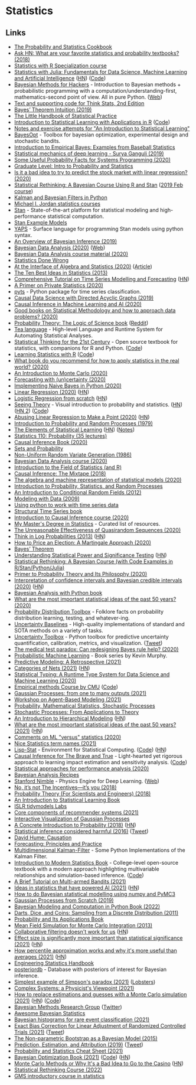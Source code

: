 # Statistics

## Links

- [The Probability and Statistics Cookbook](http://statistics.zone/)
- [Ask HN: What are your favorite statistics and probability textbooks? (2018)](https://news.ycombinator.com/item?id=17474646)
- [Statistics with R Specialization course](https://www.coursera.org/specializations/statistics)
- [Statistics with Julia: Fundamentals for Data Science, Machine Learning and Artificial Intelligence](https://statisticswithjulia.org/) ([HN](https://news.ycombinator.com/item?id=20420686)) ([Code](https://github.com/h-Klok/StatsWithJuliaBook))
- [Bayesian Methods for Hackers](https://github.com/CamDavidsonPilon/Probabilistic-Programming-and-Bayesian-Methods-for-Hackers) - Introduction to Bayesian methods + probabilistic programming with a computation/understanding-first, mathematics-second point of view. All in pure Python. ([Web](http://camdavidsonpilon.github.io/Probabilistic-Programming-and-Bayesian-Methods-for-Hackers/))
- [Text and supporting code for Think Stats, 2nd Edition](https://github.com/AllenDowney/ThinkStats2)
- [Bayes’ Theorem Intuition (2019)](https://blog.demofox.org/2019/10/25/bayes-theorem-intuition/)
- [The Little Handbook of Statistical Practice](http://www.jerrydallal.com/LHSP/LHSP.htm)
- [Introduction to Statistical Learning with Applications in R](http://faculty.marshall.usc.edu/gareth-james/ISL/) ([Code](https://github.com/hardikkamboj/An-Introduction-to-Statistical-Learning))
- [Notes and exercise attempts for "An Introduction to Statistical Learning"](https://github.com/asadoughi/stat-learning)
- [BayesOpt](https://github.com/rmcantin/bayesopt) - Toolbox for bayesian optimization, experimental design and stochastic bandits.
- [Introduction to Empirical Bayes: Examples from Baseball Statistics](http://varianceexplained.org/r/empirical-bayes-book/)
- [Statistical mechanics of deep learning - Surya Ganguli (2019)](https://www.youtube.com/watch?v=-QF_jX8L0nw)
- [Some Useful Probability Facts for Systems Programming (2020)](https://theartofmachinery.com/2020/01/27/systems_programming_probability.html)
- [Graduate Level: Intro to Probability and Statistics](https://significantstatistics.com/index.php/Graduate_Level:_Intro_to_Probability_and_Statistics)
- [Is it a bad idea to try to predict the stock market with linear regression? (2020)](https://www.reddit.com/r/statistics/comments/fiu6a3/question_is_it_a_bad_idea_to_try_to_predict_the/)
- [Statistical Rethinking: A Bayesian Course Using R and Stan](https://xcelab.net/rm/statistical-rethinking/) ([2019 Feb course](https://github.com/rmcelreath/statrethinking_winter2019))
- [Kalman and Bayesian Filters in Python](https://github.com/rlabbe/Kalman-and-Bayesian-Filters-in-Python)
- [Michael I. Jordan statistics courses](https://people.eecs.berkeley.edu/~jordan/courses.html)
- [Stan](https://mc-stan.org/) - State-of-the-art platform for statistical modeling and high-performance statistical computation.
- [Stan Example Models](https://github.com/stan-dev/example-models)
- [YAPS](https://github.com/IBM/yaps) - Surface language for programming Stan models using python syntax.
- [An Overview of Bayesian Inference (2019)](https://jaydaigle.net/blog/overview-of-bayesian-inference/)
- [Bayesian Data Analysis (2020)](https://users.aalto.fi/~ave/BDA3.pdf) ([Web](http://www.stat.columbia.edu/~gelman/book/))
- [Bayesian Data Analysis course material (2020)](https://github.com/avehtari/BDA_course_Aalto)
- [Statistics Done Wrong](https://www.statisticsdonewrong.com/)
- [At the Interface of Algebra and Statistics (2020)](https://www.youtube.com/watch?v=wiadG3ywJIs) ([Article](https://www.math3ma.com/blog/at-the-interface-of-algebra-and-statistics))
- [The Ten Best Ideas in Statistics (2013)](https://www.naftaliharris.com/blog/ten-stat-ideas/)
- [Comprehensive Tutorial on Time Series Modelling and Forecasting](https://kanoki.org/2020/04/30/time-series-analysis-and-forecasting-with-arima-python/) ([HN](https://news.ycombinator.com/item?id=23041264))
- [A Primer on Private Statistics (2020)](https://kamathematics.wordpress.com/2020/04/14/a-primer-on-private-statistics-part-i/)
- [pyts](https://github.com/johannfaouzi/pyts) - Python package for time series classification.
- [Causal Data Science with Directed Acyclic Graphs (2019)](https://www.udemy.com/course/causal-data-science/)
- [Causal Inference in Machine Learning and AI (2020)](https://www.youtube.com/watch?v=GtpnWQ9uTL8)
- [Good books on Statistical Methodology and how to approach data problems? (2020)](https://www.reddit.com/r/statistics/comments/gg5jtu/good_books_on_statistical_methodology_and_how_to/)
- [Probability Theory: The Logic of Science book](https://bayes.wustl.edu/etj/prob/book.pdf) ([Reddit](https://www.reddit.com/r/MachineLearning/comments/gi97y2/discussion_reading_group_for_e_t_jaynes/))
- [Tea language](https://github.com/emjun/tea-lang) - High-level Language and Runtime System for Automating Statistical Analyses.
- [Statistical Thinking for the 21st Century](https://statsthinking21.org/) - Open source textbook for statistics, with companions for R and Python. ([Code](https://github.com/statsthinking21/statsthinking21-core))
- [Learning Statistics with R](https://learningstatisticswithr.com/) ([Code](https://github.com/djnavarro/rbook))
- [What book do you recommend for how to apply statistics in the real world? (2020)](https://www.reddit.com/r/statistics/comments/gxvfj4/q_what_book_do_you_recommend_for_how_to_apply/)
- [An Introduction to Monte Carlo (2020)](https://www.youtube.com/watch?v=nJ4EHpV9mJE)
- [Forecasting with (un)certainty (2020)](https://www.causal.app/blog/forecasting-with-uncertainty)
- [Implementing Naive Bayes in Python (2020)](https://sidsite.com/posts/implementing-naive-bayes-in-python/)
- [Linear Regression (2020)](https://www.simonwardjones.co.uk/posts/linear_regression/) ([HN](https://news.ycombinator.com/item?id=23573016))
- [Logistic Regression from scratch](https://philippmuens.com/logistic-regression-from-scratch/) ([HN](https://news.ycombinator.com/item?id=23640762))
- [Seeing Theory](https://seeing-theory.brown.edu/) - Visual introduction to probability and statistics. ([HN](https://news.ycombinator.com/item?id=23661131)) ([HN 2](https://news.ycombinator.com/item?id=24633484)) ([Code](https://github.com/seeingtheory/Seeing-Theory))
- [Abusing Linear Regression to Make a Point (2020)](http://www.goodmath.org/blog/2020/07/06/abusing-linear-regression-to-make-a-point/) ([HN](https://news.ycombinator.com/item?id=23752561))
- [Introduction to Probability and Random Processes (1979)](https://ellerman.org/wp-content/uploads/2012/12/Rota-Baclawski-Prob-Theory-79.pdf)
- [The Elements of Statistical Learning](https://web.stanford.edu/~hastie/Papers/ESLII.pdf) ([HN](https://news.ycombinator.com/item?id=25592152)) ([Notes](https://github.com/chris-leonard/elements-of-statistical-learning))
- [Statistics 110: Probability (35 lectures)](https://www.youtube.com/playlist?list=PL2SOU6wwxB0uwwH80KTQ6ht66KWxbzTIo)
- [Causal Inference Book (2020)](https://www.hsph.harvard.edu/miguel-hernan/causal-inference-book/)
- [Sets and Probability](https://stopa.io/post/243)
- [Non-Uniform Random Variate Generation (1986)](http://luc.devroye.org/rnbookindex.html)
- [Bayesian Data Analysis course (2020)](https://avehtari.github.io/BDA_course_Aalto/)
- [Introduction to the Field of Statistics (and R)](https://stat150.blog/)
- [Causal Inference: The Mixtape (2018)](http://scunning.com/cunningham_mixtape.pdf)
- [The algebra and machine representation of statistical models (2020)](https://arxiv.org/abs/2006.08945)
- [Introduction to Probability, Statistics, and Random Processes](https://www.probabilitycourse.com/preface.php)
- [An Introduction to Conditional Random Fields (2012)](https://homepages.inf.ed.ac.uk/csutton/publications/crftut-fnt.pdf)
- [Modeling with Data (2009)](https://ben.klemens.org/pdfs/gsl_stats.pdf)
- [Using python to work with time series data](https://github.com/MaxBenChrist/awesome_time_series_in_python)
- [Structural Time Series book](https://structural-time-series.fastforwardlabs.com/)
- [Introduction to Causal Inference course (2020)](https://www.bradyneal.com/causal-inference-course)
- [My Master's Degree in Statistics](https://github.com/fsaforo1/my-masters-degree-in-statistics) - Curated list of resources.
- [The Unreasonable Effectiveness of Quasirandom Sequences (2020)](http://extremelearning.com.au/unreasonable-effectiveness-of-quasirandom-sequences/)
- [Think in Log Probabilities (2013)](https://moultano.wordpress.com/2013/08/09/logs-tails-long-tails/) ([HN](https://news.ycombinator.com/item?id=24862507))
- [How to Price an Election: A Martingale Approach (2020)](https://www.youtube.com/watch?v=YRvPF__du9w)
- [Bayes’ Theorem](https://selfimproving.dev/bayes-theorem.html)
- [Understanding Statistical Power and Significance Testing](https://rpsychologist.com/d3/nhst/) ([HN](https://news.ycombinator.com/item?id=25014901))
- [Statistical Rethinking: A Bayesian Course (with Code Examples in R/Stan/Python/Julia)](https://github.com/rmcelreath/stat_rethinking_2020)
- [Primer to Probability Theory and Its Philosophy (2020)](http://zhat.io/articles/primer-probability-theory)
- [Interpretation of confidence intervals and Bayesian credible intervals (2020)](https://thestatsgeek.com/2020/11/21/interpretation-of-frequentist-confidence-intervals-and-bayesian-credible-intervals/) ([HN](https://news.ycombinator.com/item?id=25169595))
- [Bayesian Analysis with Python book](https://github.com/aloctavodia/BAP)
- [What are the most important statistical ideas of the past 50 years? (2020)](https://statmodeling.stat.columbia.edu/2020/12/09/what-are-the-most-important-statistical-ideas-of-the-past-50-years/)
- [Probability Distribution Toolbox](https://github.com/ccanonne/probabilitydistributiontoolbox) - Folklore facts on probability distribution learning, testing, and whatever-ing.
- [Uncertainty Baselines](https://github.com/google/uncertainty-baselines) - High-quality implementations of standard and SOTA methods on a variety of tasks.
- [Uncertainty Toolbox](https://github.com/uncertainty-toolbox/uncertainty-toolbox) - Python toolbox for predictive uncertainty quantification, calibration, metrics, and visualization. ([Tweet](https://twitter.com/YoungseogC/status/1341446222545100801))
- [The medical test paradox: Can redesigning Bayes rule help? (2020)](https://www.youtube.com/watch?v=lG4VkPoG3ko)
- [Probabilistic Machine Learning](https://github.com/probml/pml-book) - Book series by Kevin Murphy.
- [Predictive Modeling: A Retrospective (2021)](https://www.shreya-shankar.com/8d5c6ec070babe7c23d3d5b68384a8bd/retrospective.pdf)
- [Categories of Nets (2021)](https://johncarlosbaez.wordpress.com/2021/01/17/categories-of-nets/) ([HN](https://news.ycombinator.com/item?id=25820741))
- [Statistical Typing: A Runtime Type System for Data Science and Machine Learning (2020)](https://blog.pandera.ci/statistical%20typing/unit%20testing/2020/12/26/statistical-typing.html)
- [Empirical methods Course by CMU](https://bvasiles.github.io/empirical-methods/) ([Code](https://github.com/bvasiles/empirical-methods))
- [Gaussian Processes: from one to many outputs (2021)](https://invenia.github.io/blog/2021/02/19/OILMM-pt1/)
- [Workshop on Agent-Based Modeling (2021)](https://www.aapelivuorinen.com/blog/2021/01/22/agent-based-modeling-workshop/)
- [Probability, Mathematical Statistics, Stochastic Processes](http://www.randomservices.org/random/)
- [Stochastic Processes: From Applications to Theory](https://people.bordeaux.inria.fr/pierre.delmoral/dm-penev.html)
- [An Introduction to Hierarchical Modeling](http://mfviz.com/hierarchical-models/) ([HN](https://news.ycombinator.com/item?id=26312904))
- [What are the most important statistical ideas of the past 50 years? (2021)](http://www.stat.columbia.edu/~gelman/research/unpublished/stat50.pdf) ([HN](https://news.ycombinator.com/item?id=26374788))
- [Comments on ML "versus" statistics (2020)](https://sgfin.github.io/2020/01/31/Comments-ML-Statistics/)
- [Nice Statistics term names (2021)](https://twitter.com/erikbryn/status/1376250955612581890)
- [Lisp-Stat](https://lisp-stat.dev/) - Environment for Statistical Computing. ([Code](https://github.com/Lisp-Stat/lisp-stat)) ([HN](https://news.ycombinator.com/item?id=26632429))
- [Causal Inference for The Brave and True](https://matheusfacure.github.io/python-causality-handbook/landing-page.html) - Light-hearted yet rigorous approach to learning impact estimation and sensitivity analysis. ([Code](https://github.com/matheusfacure/python-causality-handbook))
- [Statistical approaches for performance analysis (2020)](https://aakinshin.net/posts/statistics-for-performance/)
- [Bayesian Analysis Recipes](https://github.com/ericmjl/bayesian-analysis-recipes)
- [Stanford Nimble](https://github.com/keenon/nimblephysics) - Physics Engine for Deep Learning. ([Web](https://nimblephysics.org/))
- [No, it’s not The Incentives—it’s you (2018)](https://www.talyarkoni.org/blog/2018/10/02/no-its-not-the-incentives-its-you/)
- [Probability Theory (For Scientists and Engineers) (2018)](https://betanalpha.github.io/assets/case_studies/probability_theory)
- [An Introduction to Statistical Learning Book](https://www.statlearning.com/)
- [ISLR tidymodels Labs](https://emilhvitfeldt.github.io/ISLR-tidymodels-labs/index.html)
- [Core components of recommender systems (2021)](https://rezkaaufar.github.io/blog/2021/recsys-core-components/?1)
- [Interactive Visualization of Gaussian Processes](http://www.infinitecuriosity.org/vizgp/)
- [A Concrete Introduction to Probability (2018)](https://github.com/norvig/pytudes/blob/master/ipynb/Probability.ipynb) ([HN](https://news.ycombinator.com/item?id=27379366))
- [Statistical inference considered harmful (2016)](https://github.com/frankmcsherry/blog/blob/master/posts/2016-06-14.md) ([Tweet](https://twitter.com/Aaroth/status/1400560793482149890))
- [David Hume: Causation](https://iep.utm.edu/hume-cau/)
- [Forecasting: Principles and Practice](https://otexts.com/fpp2/)
- [Multidimensional Kalman-Filter](https://github.com/balzer82/Kalman) - Some Python Implementations of the Kalman Filter.
- [Introduction to Modern Statistics Book](https://openintro-ims.netlify.app/) - College-level open-source textbook with a modern approach highlighting multivariable relationships and simulation-based inference. ([Code](https://github.com/OpenIntroStat/ims))
- [A Brief Tutorial on Multi-armed Bandits (2021)](https://avt.im/talks/2021/03/04/Bandits-Tutorial)
- [Ideas in statistics that have powered AI (2021)](https://news.columbia.edu/news/top-10-ideas-statistics-ai) ([HN](https://news.ycombinator.com/item?id=27760919))
- [How to do Bayesian statistical modelling using numpy and PyMC3](https://github.com/ericmjl/bayesian-stats-modelling-tutorial)
- [Gaussian Processes from Scratch (2019)](https://peterroelants.github.io/posts/gaussian-process-tutorial/)
- [Bayesian Modeling and Computation in Python Book (2022)](https://www.routledge.com/Bayesian-Modeling-and-Computation-in-Python/Martin-Kumar-Lao/p/book/9780367894368)
- [Darts, Dice, and Coins: Sampling from a Discrete Distribution (2011)](https://www.keithschwarz.com/darts-dice-coins/)
- [Probability and Its Applications Book](https://people.bordeaux.inria.fr/pierre.delmoral/gips.html)
- [Mean Field Simulation for Monte Carlo Integration (2013)](https://www.routledge.com/Mean-Field-Simulation-for-Monte-Carlo-Integration/Del-Moral/p/book/9781466504059)
- [Collaborative filtering doesn't work for us](https://about.chatroulette.com/posts/better-match-making-part-1/) ([HN](https://news.ycombinator.com/item?id=28252165))
- [Effect size is significantly more important than statistical significance (2021)](http://www.argmin.net/2021/09/13/effect-size/) ([HN](https://news.ycombinator.com/item?id=28526909))
- [How percentile approximation works and why it's more useful than averages (2021)](https://blog.timescale.com/blog/how-percentile-approximation-works-and-why-its-more-useful-than-averages/) ([HN](https://news.ycombinator.com/item?id=28526966))
- [Engineering Statistics Handbook](https://www.itl.nist.gov/div898/handbook/index.htm)
- [posteriordb](https://github.com/stan-dev/posteriordb) - Database with posteriors of interest for Bayesian inference.
- [Simplest example of Simpson's paradox (2021)](https://blog.plover.com/2021/10/02/#simpson-paradox) ([Lobsters](https://lobste.rs/s/xegtta/simplest_example_simpson_s_paradox))
- [Complex Systems: a Physicist's Viewpoint (2021)](https://arxiv.org/abs/cond-mat/0205297)
- [How to replace estimations and guesses with a Monte Carlo simulation (2021)](https://lucasfcosta.com/2021/09/20/monte-carlo-forecasts.html) ([HN](https://news.ycombinator.com/item?id=28769331)) ([Code](https://github.com/lucasfcosta/agile-monte-carlo-demo))
- [Bayesian Methods Research Group](https://bayesgroup.ru/) ([Twitter](https://twitter.com/bayesgroup))
- [Awesome Bayesian Statistics](https://github.com/aayushmalik/awesome-bayesian-statistics)
- [Bayesian histograms for rare event classification (2021)](https://dionhaefner.github.io/2021/09/bayesian-histograms-for-rare-event-classification/)
- [Exact Bias Correction for Linear Adjustment of Randomized Controlled Trials (2021)](https://arxiv.org/abs/2110.08425) ([Tweet](https://twitter.com/deaneckles/status/1451603255503556621))
- [The Non-parametric Bootstrap as a Bayesian Model (2015)](https://www.sumsar.net/blog/2015/04/the-non-parametric-bootstrap-as-a-bayesian-model/)
- [Prediction, Estimation, and Attribution (2019)](https://efron.ckirby.su.domains//papers/2019PredictEstimatAttribut.pdf) ([Tweet](https://twitter.com/sandwichmaker/status/1458315417294761984))
- [Probability and Statistics Cheat Sheet (2021)](https://rethinks.org/blog/SKQmqcEUw4)
- [Bayesian Optimization Book (2021)](https://bayesoptbook.com/) ([Code](https://github.com/bayesoptbook/bayesoptbook.github.io)) ([HN](https://news.ycombinator.com/item?id=29197908))
- [Monte Carlo Methods or Why It's a Bad Idea to Go to the Casino](https://easylang.online/apps/tutorial_monte_carlo_methods.html) ([HN](https://news.ycombinator.com/item?id=29217539))
- [Statistical Rethinking Course (2022)](https://github.com/rmcelreath/stat_rethinking_2022)
- [GMS introductory course in statistics](https://github.com/whg-gms/statistics-course)
